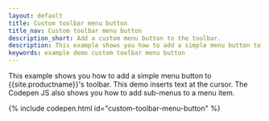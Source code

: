 ```yaml
---
layout: default
title: Custom toolbar menu button
title_nav: Custom toolbar menu button
description_short: Add a custom menu button to the toolbar.
description: This example shows you how to add a simple menu button to TinyMCE's toolbar.
keywords: example demo custom toolbar menu button
---
```


This example shows you how to add a simple menu button to {{site.productname}}'s toolbar. This demo inserts text at the cursor. The Codepen JS also shows you how to add sub-menus to a menu item.

{% include codepen.html id="custom-toolbar-menu-button" %}
